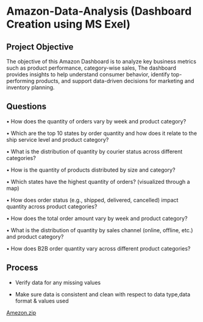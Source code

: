 # Amazon-Data-Analysis (Dashboard Creation using MS Exel)
## Project Objective
The objective of this Amazon Dashboard is to analyze key business metrics such as product performance, category-wise sales, The dashboard provides insights to help understand consumer behavior, identify top-performing products, and support data-driven decisions for marketing and inventory planning.

## Questions
•  How does the quantity of orders vary by week and product category?

•  Which are the top 10 states by order quantity and how does it relate to the ship service level and product category?

•  What is the distribution of quantity by courier status across different categories?

•  How is the quantity of products distributed by size and category?

•  Which states have the highest quantity of orders? (visualized through a map)

•  How does order status (e.g., shipped, delivered, cancelled) impact quantity across product categories?

•  How does the total order amount vary by week and product category?

•  What is the distribution of quantity by sales channel (online, offline, etc.) and product category?

•  How does B2B order quantity vary across different product categories?

## Process
-	Verify data for any missing values
  
-	Make sure data is consistent and clean with respect to data type,data format & values used








[Amezon.zip](https://github.com/user-attachments/files/20983473/Amezon.zip)
